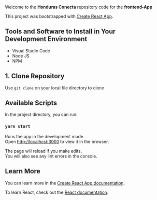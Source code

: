 Welcome to the **Honduras Conecta** repository code for the **frontend-App**

This project was bootstrapped with [Create React App](https://github.com/facebook/create-react-app).

## Tools and Software to Install in Your Development Environment
- Visual Studio Code
- Node JS
- NPM

## 1. Clone Repository
Use `git clone` on your local file directory to clone

## Available Scripts

In the project directory, you can run:

### `yarn start`

Runs the app in the development mode.<br />
Open [http://localhost:3000](http://localhost:3000) to view it in the browser.

The page will reload if you make edits.<br />
You will also see any lint errors in the console.

## Learn More

You can learn more in the [Create React App documentation](https://facebook.github.io/create-react-app/docs/getting-started).

To learn React, check out the [React documentation](https://reactjs.org/).
